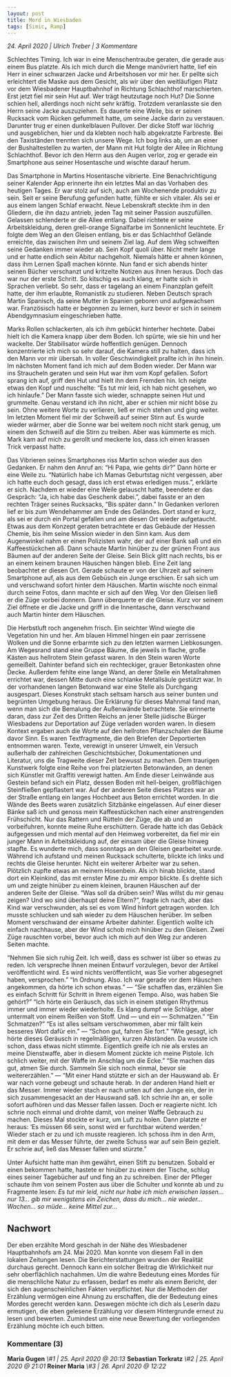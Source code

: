 ```yaml
---
layout: post
title: Mord in Wiesbaden
tags: [Simic, Ramp]
---  
```

_24. April 2020 | Ulrich Treber | 3 Kommentare_

Schlechtes Timing. Ich war in eine Menschentraube geraten, die gerade aus einem Bus platzte. Als ich mich durch die Menge manövriert hatte, lief ein Herr in einer schwarzen Jacke und Arbeitshosen vor mir her. Er pellte sich erleichtert die Maske aus dem Gesicht, als wir über den weitläufigen Platz vor dem Wiesbadener Hauptbahnhof in Richtung Schlachthof marschierten. Erst jetzt fiel mir sein Hut auf. Wer trägt heutzutage noch Hut? Die Sonne schien hell, allerdings noch nicht sehr kräftig. Trotzdem veranlasste sie den Herrn seine Jacke auszuziehen. Es dauerte eine Weile, bis er seinen Rucksack vom Rücken gefummelt hatte, um seine Jacke darin zu verstauen. Darunter trug er einen dunkelblauen Pullover. Der dicke Stoff war löchrig und ausgeblichen, hier und da klebten noch halb abgekratzte Farbreste. Bei den Taxiständen trennten sich unsere Wege. Ich bog links ab, um an einer der Bushaltestellen zu warten, der Mann mit Hut folgte der Allee in Richtung Schlachthof. Bevor ich den Herrn aus den Augen verlor, zog er gerade ein Smartphone aus seiner Hosentasche und wischte darauf herum. 

Das Smartphone in Martins Hosentasche vibrierte. Eine Benachrichtigung seiner Kalender App erinnerte ihn ein letztes Mal an das Vorhaben des heutigen Tages. Er war stolz auf sich, auch am Wochenende produktiv zu sein. Seit er seine Berufung gefunden hatte, fühlte er sich vitaler. Als sei er aus einem langen Schlaf erwacht. Neue Lebenskraft steckte ihm in den Gliedern, die ihn dazu antrieb, jeden Tag mit seiner Passion auszufüllen. Gelassen schlenderte er die Allee entlang. Dabei richtete er seine Arbeitskleidung, deren grell-orange Signalfarbe im Sonnenlicht leuchtete. Er folgte dem Weg an den Gleisen entlang, bis er das Schlachthof Gelände erreichte, das zwischen ihm und seinem Ziel lag. Auf dem Weg schweiften seine Gedanken immer wieder ab. Sein Kopf quoll über. Nicht mehr lange und er hatte endlich sein Abitur nachgeholt. Niemals hätte er ahnen können, dass ihm Lernen Spaß machen könnte. Nun fand er sich abends hinter seinen Bücher verschanzt und kritzelte Notizen aus ihnen heraus. Doch das war nur der erste Schritt. So kitschig es auch klang, er hatte sich in Sprachen verliebt. So sehr, dass er tagelang an einem Finanzplan gefeilt hatte, der ihm erlaubte, Romanistik zu studieren. Neben Deutsch sprach Martin Spanisch, da seine Mutter in Spanien geboren und aufgewachsen war. Französisch hatte er begonnen zu lernen, kurz bevor er sich in seinem Abendgymnasium eingeschrieben hatte. 

Marks Rollen schlackerten, als ich ihm gebückt hinterher hechtete. Dabei hielt ich die Kamera knapp über dem Boden. Ich spürte, wie sie hin und her wackelte. Der Stabilisator würde hoffentlich genügen. Dennoch konzentrierte ich mich so sehr darauf, die Kamera still zu halten, dass ich den Mann vor mir übersah. In voller Geschwindigkeit prallte ich in ihn hinein. Im nächsten Moment fand ich mich auf dem Boden wieder. Der Mann war ins Straucheln geraten und sein Hut war ihm vom Kopf gefallen. Sofort sprang ich auf, griff den Hut und hielt ihn dem Fremden hin. Ich neigte etwas den Kopf und nuschelte: “Es tut mir leid, ich hab nicht gesehen, wo ich hinlaufe.” Der Mann fasste sich wieder, schnappte seinen Hut und grummelte. Genau verstand ich ihn nicht, aber er schien mir nicht böse zu sein. Ohne weitere Worte zu verlieren, ließ er mich stehen und ging weiter. Im letzten Moment fiel mir der Schweiß auf seiner Stirn auf. Es wurde wieder wärmer, aber die Sonne war bei weitem noch nicht stark genug, um einem den Schweiß auf die Stirn zu treiben. Aber was kümmerte es mich. Mark kam auf mich zu gerollt und meckerte los, dass ich einen krassen Trick verpasst hatte. 

Das Vibrieren seines Smartphones riss Martin schon wieder aus den Gedanken. Er nahm den Anruf an: “Hi Papa, wie gehts dir?” Dann hörte er eine Weile zu. “Natürlich habe ich Mamas Geburtstag nicht vergessen, aber ich hatte euch doch gesagt, dass ich erst etwas erledigen muss.”, erklärte er sich. Nachdem er wieder eine Weile gelauscht hatte, beendete er das Gespräch: “Ja, ich habe das Geschenk dabei.”, dabei fasste er an den rechten Träger seines Rucksacks, “Bis später dann.” In Gedanken verloren lief er bis zum Wendehammer am Ende des Geländes. Dort stand er kurz, als sei er durch ein Portal gefallen und am diesen Ort wieder aufgetaucht. Etwas aus dem Konzept geraten betrachtete er das Gebäude der Hessen Chemie, bis ihm seine Mission wieder in den Sinn kam. Aus dem Augenwinkel nahm er einen Polizisten wahr, der auf einer Bank saß und ein Kaffeestückchen aß. Dann schaute Martin hinüber zu der grünen Front aus Bäumen auf der anderen Seite der Gleise. Sein Blick glitt nach rechts, bis er an einem keinem braunen Häuschen hängen blieb. Eine Zeit lang beobachtet er diesen Ort. Gerade schaute er von der Uhrzeit auf seinem Smartphone auf, als aus dem Gebüsch ein Junge erschien. Er sah sich um und verschwand sofort hinter dem Häuschen. Martin wischte noch einmal durch seine Fotos, dann machte er sich auf den Weg. Vor den Gleisen ließ er die Züge vorbei donnern. Dann überquerte er die Gleise. Kurz vor seinem Ziel öffnete er die Jacke und griff in die Innentasche, dann verschwand auch Martin hinter dem Häuschen.

Die Herbstluft roch angenehm frisch. Ein seichter Wind wiegte die Vegetation hin und her. Am blauen Himmel hingen ein paar zerrissene Wolken und die Sonne erbarmte sich zu den letzten warmen Liebkosungen. Am Wegesrand  stand eine Gruppe Bäume, die jeweils in flache, große Kästen aus hellrotem Stein gefasst waren. In den Stein waren Worte gemeißelt. Dahinter befand sich ein rechteckiger, grauer Betonkasten ohne Decke. Außerdem fehlte eine lange Wand, an derer Stelle ein Metallrahmen errichtet war, dessen Mitte durch eine schlanke Metallsäule gestützt war. In der vorhandenen langen Betonwand war eine Stelle als Durchgang ausgespart. Dieses Konstrukt stach seltsam harsch aus seiner bunten und begrünten Umgebung heraus. Die Erklärung für dieses Mahnmal fand man, wenn man sich die Bemalung der Außenwände betrachtete. Sie erinnerte daran, dass zur Zeit des Dritten Reichs an jener Stelle jüdische Bürger Wiesbadens zur Deportation auf Züge verladen worden waren. In diesem Kontext ergaben auch die Worte auf den hellroten Pflanzschalen der Bäume davor Sinn. Es waren Textfragmente, die den Briefen der Deportierten entnommen waren. Texte, verewigt in unserer Umwelt, ein Versuch außerhalb der zahlreichen Geschichtsbücher, Dokumentationen und Literatur, uns die Tragweite dieser Zeit bewusst zu machen. Dem traurigen Kunstwerk folgte eine Reihe von frei platzierten Betonwänden, an denen sich Künstler mit Graffiti verewigt hatten. Am Ende dieser Leinwände aus Gestein befand sich ein Platz, dessen Boden mit hell-beigen, großflächigen Steinfließen gepflastert war. Auf der anderen Seite dieses Platzes war an der Straße entlang ein langes Hochbeet aus Beton errichtet worden. In die Wände des Beets waren zusätzlich Sitzbänke eingelassen. Auf einer dieser Bänke saß ich und genoss mein Kaffeestückchen nach einer anstrengenden Frühschicht. Nur das Rattern und Rütteln der Züge, die ab und an vorbeifuhren, konnte meine Ruhe erschüttern. Gerade hatte ich das Gebäck aufgegessen und mich mental auf den Heimweg vorbereitet, da fiel mir ein junger Mann in Arbeitskleidung auf, der einsam über die Gleise hinweg stapfte. Es wunderte mich, dass sonntags an den Gleisen gearbeitet wurde. Während ich aufstand und meinen Rucksack schulterte, blickte ich links und rechts die Gleise herunter. Nicht ein weiterer Arbeiter war zu sehen. Plötzlich zupfte etwas an meinem Hosenbein. Als ich hinab blickte, stand dort ein Kleinkind, das mit ernster Mine zu mir empor blickte. Es drehte sich um und zeigte hinüber zu einem kleinen, braunen Häuschen auf der anderen Seite der Gleise. “Was soll da drüben sein? Was willst du mir genau zeigen? Und wo sind überhaupt deine Eltern?”, fragte ich nach, aber das Kind war verschwunden, als sei es vom Wind hinfort getragen worden. Ich musste schlucken und sah wieder zu dem Häuschen herüber. Im selben Moment verschwand der einsame Arbeiter dahinter. Eigentlich wollte ich einfach nachhause, aber der Wind schob mich hinüber zu den Gleisen. Zwei Züge rauschten vorbei, bevor auch ich mich auf den Weg zur anderen Seiten machte. 

“Nehmen Sie sich ruhig Zeit. Ich weiß, dass es schwer ist über so etwas zu reden. Ich verspreche Ihnen meinen Entwurf vorzulegen, bevor der Artikel veröffentlicht wird. Es wird nichts veröffentlicht, was Sie vorher abgesegnet haben, versprochen.”
“In Ordnung. Also. Ich war gerade vor dem Häuschen angekommen, da hörte ich schon etwas.” 
— “Sie schaffen das, erzählen Sie es einfach Schritt für Schritt in Ihrem eigenen Tempo. Also, was haben Sie gehört?”
“Ich hörte ein Geräusch, das sich in einem stetigen Rhythmus immer und immer wieder wiederholte. Es klang dumpf wie Schläge, aber untermalt von einem Reißen von Stoff. Und — und ein — Schmatzen.”
“Ein Schmatzen?”
“Es ist alles seltsam verschwommen, aber mir fällt kein besseres Wort dafür ein.” 
— “Schon gut, fahren Sie fort.”
“Wie gesagt, ich hörte dieses Geräusch in regelmäßigen, kurzen Abständen. Da wusste ich schon, dass etwas nicht stimmte. Eigentlich greife ich nie als erstes an meine Dienstwaffe, aber in diesem Moment zückte ich meine Pistole. Ich schlich weiter, mit der Waffe im Anschlag um die Ecke.” 
“Sie machen das gut, atmen Sie durch. Sammeln Sie sich noch einmal, bevor sie weitererzählen.” 
—
“Mit einer Hand stützte er sich an der Hauswand ab. Er war nach vorne gebeugt und schaute herab. In der anderen Hand hielt er das Messer. Immer wieder stach er nach unten auf den Junge ein, der in sich zusammengesackt an der Hauswand saß. Ich schrie ihn an, er solle sofort aufhören und das Messer fallen lassen. Doch er reagierte nicht. Ich schrie noch einmal und drohte damit, von meiner Waffe Gebrauch zu machen. Dieses Mal stockte er kurz, um Luft zu holen. Dann platzte er heraus: ‘Es müssen 66 sein, sonst wird er furchtbar wütend werden.’ Wieder stach er zu und ich musste reagieren. Ich schoss ihm in den Arm, mit dem er das Messer führte, der zweite Schuss war auf sein Bein gezielt. Er schrie auf, ließ das Messer fallen und stürzte.”

Unter Aufsicht hatte man ihm gewährt, einen Stift zu benutzen. Sobald er einen bekommen hatte, hastete er hinüber zu einem der Tische, schlug eines seiner Tagebücher auf und fing an zu schreiben. Einer der Pfleger schaute ihm von seinem Posten aus über die Schulter und konnte ab und zu Fragmente lesen: _Es tut mir leid, nicht nur habe ich mich erwischen lassen… nur 13… gib mir wenigstens ein Zeichen, dass du mich… nie wieder… Wachen… so müde… keine Mittel zur…_
## Nachwort
Der eben erzählte Mord geschah in der Nähe des Wiesbadener Hauptbahnhofs am 24. Mai 2020. Man konnte von diesem Fall in den lokalen Zeitungen lesen. Die Berichterstattungen wurden der Realität durchaus gerecht. Dennoch kann ein solcher Beitrag die Wirklichkeit nur sehr oberflächlich nachahmen. Um die wahre Bedeutung eines Mordes für die menschliche Natur zu erfassen, bedarf es mehr als einem Bericht, der sich den augenscheinlichen Fakten verpflichtet. Nur die Methoden der Erzählung vermögen eine Ahnung zu erschaffen, die der Bedeutung eines Mordes gerecht werden kann. Deswegen möchte ich dich als LeserIn dazu ermutigen, die eben gelesene Erzählung vor diesem Hintergrunde erneut zu lesen und bewerten. Zumindest um eine neue Bewertung der vorliegenden Erzählung möchte ich euch bitten.
### Kommentare (3)
**Maria Gugen**
_\\#1 | 25. April 2020 @ 20:13_ 
**Sebastian Torkratz**
_\\#2 | 25. April 2020 @ 21:01_ 
**Reiner Maria**
_\\#3 | 26. April 2020 @ 12:22_ 
